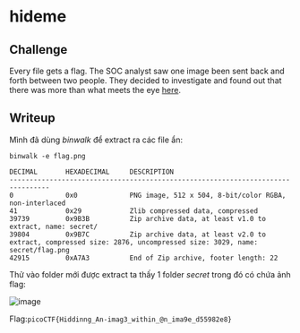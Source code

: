 # **hideme**
## **Challenge**
Every file gets a flag.
The SOC analyst saw one image been sent back and forth between two people. They decided to investigate and found out that there was more than what meets the eye [here](https://github.com/TITANs1506/CTF-Writeups/blob/main/PicoCTF%202023/Forensics/hideme/flag.png).
## **Writeup**
Mình đã dùng *binwalk* để extract ra các file ẩn:
```
binwalk -e flag.png 

DECIMAL       HEXADECIMAL     DESCRIPTION
--------------------------------------------------------------------------------
0             0x0             PNG image, 512 x 504, 8-bit/color RGBA, non-interlaced
41            0x29            Zlib compressed data, compressed
39739         0x9B3B          Zip archive data, at least v1.0 to extract, name: secret/
39804         0x9B7C          Zip archive data, at least v2.0 to extract, compressed size: 2876, uncompressed size: 3029, name: secret/flag.png
42915         0xA7A3          End of Zip archive, footer length: 22

```

Thử vào folder mới được extract ta thấy 1 folder *secret* trong đó có chứa ảnh flag:

![image](https://user-images.githubusercontent.com/42516564/228841806-1b9686c3-e80a-43ee-aeaa-d6e3bfd67daa.png)

Flag:`picoCTF{Hiddinng_An-imag3_within_@n_ima9e_d55982e8}`
